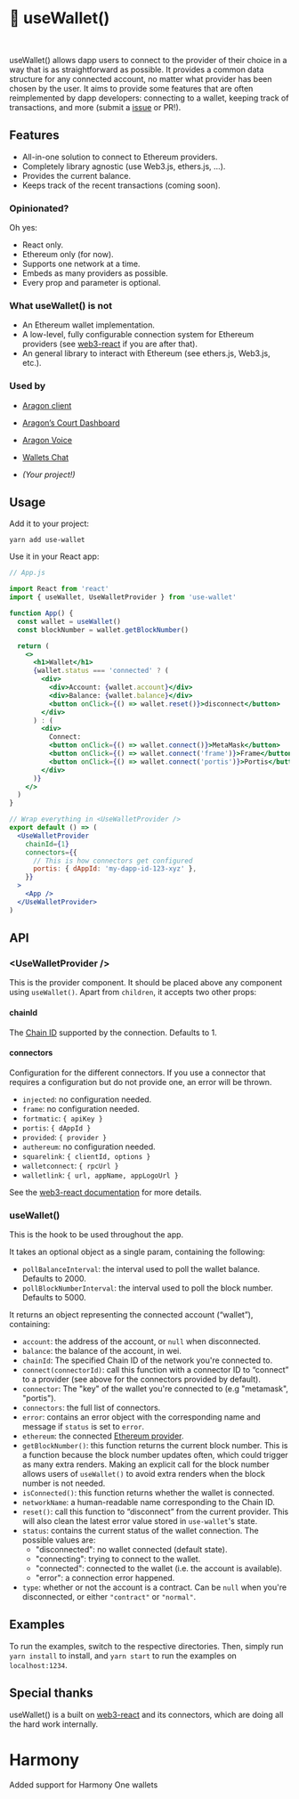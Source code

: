 # 👛 useWallet()

[<img src="https://img.shields.io/npm/v/use-wallet" alt="" />](https://www.npmjs.com/package/use-wallet) [<img src="https://img.shields.io/bundlephobia/minzip/use-wallet" alt="" />](https://bundlephobia.com/result?p=use-wallet)

useWallet() allows dapp users to connect to the provider of their choice in a way that is as straightforward as possible. It provides a common data structure for any connected account, no matter what provider has been chosen by the user. It aims to provide some features that are often reimplemented by dapp developers: connecting to a wallet, keeping track of transactions, and more (submit a [issue](https://github.com/aragon/use-wallet/issues?q=is%3Aissue+is%3Aopen+sort%3Aupdated-desc) or PR!).

## Features

- All-in-one solution to connect to Ethereum providers.
- Completely library agnostic (use Web3.js, ethers.js, …).
- Provides the current balance.
- Keeps track of the recent transactions (coming soon).

### Opinionated?

Oh yes:

- React only.
- Ethereum only (for now).
- Supports one network at a time.
- Embeds as many providers as possible.
- Every prop and parameter is optional.

### What useWallet() is not

- An Ethereum wallet implementation.
- A low-level, fully configurable connection system for Ethereum providers (see [web3-react](https://github.com/NoahZinsmeister/web3-react) if you are after that).
- An general library to interact with Ethereum (see ethers.js, Web3.js, etc.).

### Used by

- [Aragon client](https://github.com/aragon/aragon)
- [Aragon’s Court Dashboard](https://github.com/aragon/court-dashboard)
- [Aragon Voice](https://github.com/vocdoni/bridge-ui/)
- [Wallets Chat](https://app.wallets.chat/)

- _(Your project!)_

## Usage

Add it to your project:

```console
yarn add use-wallet
```

Use it in your React app:

```jsx
// App.js

import React from 'react'
import { useWallet, UseWalletProvider } from 'use-wallet'

function App() {
  const wallet = useWallet()
  const blockNumber = wallet.getBlockNumber()

  return (
    <>
      <h1>Wallet</h1>
      {wallet.status === 'connected' ? (
        <div>
          <div>Account: {wallet.account}</div>
          <div>Balance: {wallet.balance}</div>
          <button onClick={() => wallet.reset()}>disconnect</button>
        </div>
      ) : (
        <div>
          Connect:
          <button onClick={() => wallet.connect()}>MetaMask</button>
          <button onClick={() => wallet.connect('frame')}>Frame</button>
          <button onClick={() => wallet.connect('portis')}>Portis</button>
        </div>
      )}
    </>
  )
}

// Wrap everything in <UseWalletProvider />
export default () => (
  <UseWalletProvider
    chainId={1}
    connectors={{
      // This is how connectors get configured
      portis: { dAppId: 'my-dapp-id-123-xyz' },
    }}
  >
    <App />
  </UseWalletProvider>
)
```

## API

### &lt;UseWalletProvider />

This is the provider component. It should be placed above any component using `useWallet()`. Apart from `children`, it accepts two other props:

#### chainId

The [Chain ID](https://chainid.network/) supported by the connection. Defaults to 1.

#### connectors

Configuration for the different connectors. If you use a connector that requires a configuration but do not provide one, an error will be thrown.

- `injected`: no configuration needed.
- `frame`: no configuration needed.
- `fortmatic`: `{ apiKey }`
- `portis`: `{ dAppId }`
- `provided`: `{ provider }`
- `authereum`: no configuration needed.
- `squarelink`: `{ clientId, options }`
- `walletconnect`: `{ rpcUrl }`
- `walletlink`: `{ url, appName, appLogoUrl }`

See the [web3-react documentation](https://github.com/NoahZinsmeister/web3-react/tree/v6/docs) for more details.

### useWallet()

This is the hook to be used throughout the app.

It takes an optional object as a single param, containing the following:

- `pollBalanceInterval`: the interval used to poll the wallet balance. Defaults to 2000.
- `pollBlockNumberInterval`: the interval used to poll the block number. Defaults to 5000.

It returns an object representing the connected account (“wallet”), containing:

- `account`: the address of the account, or `null` when disconnected.
- `balance`: the balance of the account, in wei.
- `chainId`: The specified Chain ID of the network you're connected to.
- `connect(connectorId)`: call this function with a connector ID to “connect” to a provider (see above for the connectors provided by default).
- `connector`: The "key" of the wallet you're connected to (e.g "metamask", "portis").
- `connectors`: the full list of connectors.
- `error`: contains an error object with the corresponding name and message if `status` is set to `error`.
- `ethereum`: the connected [Ethereum provider](https://eips.ethereum.org/EIPS/eip-1193).
- `getBlockNumber()`: this function returns the current block number. This is a function because the block number updates often, which could trigger as many extra renders. Making an explicit call for the block number allows users of `useWallet()` to avoid extra renders when the block number is not needed.
- `isConnected()`: this function returns whether the wallet is connected.
- `networkName`: a human-readable name corresponding to the Chain ID.
- `reset()`: call this function to “disconnect” from the current provider. This will also clean the latest error value stored in `use-wallet`'s state.
- `status`: contains the current status of the wallet connection. The possible values are:
  - "disconnected": no wallet connected (default state).
  - "connecting": trying to connect to the wallet.
  - "connected": connected to the wallet (i.e. the account is available).
  - "error": a connection error happened.
- `type`: whether or not the account is a contract. Can be `null` when you're
  disconnected, or either `"contract"` or `"normal"`.

## Examples

To run the examples, switch to the respective directories. Then, simply run `yarn install`
to install, and `yarn start` to run the examples on `localhost:1234`.

## Special thanks

useWallet() is a built on [web3-react](https://github.com/NoahZinsmeister/web3-react) and its connectors, which are doing all the hard work internally.

# Harmony
Added support for Harmony One wallets

